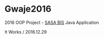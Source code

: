 # Gwaje2016
2016 OOP Project - [SASA BIS][sasabis] Java Application

It Works / 2016.12.29

[sasabis]:http://bis.sasa.hs.kr

